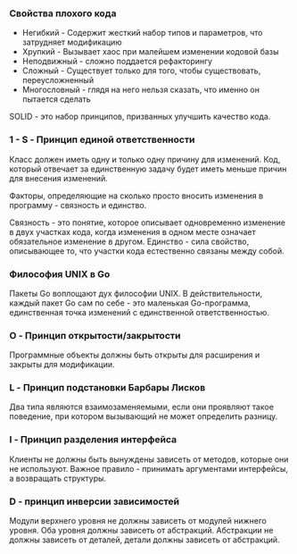 
### Свойства плохого кода
- Негибкий - Содержит жесткий набор типов и параметров, что затрудняет модификацию
- Хрупкий - Вызывает хаос при малейшем изменении кодовой базы
- Неподвижный - сложно поддается рефакторингу
- Сложный - Существует только для того, чтобы существовать, переусложненный
- Многословный - глядя на него нельзя сказать, что именно он пытается сделать

SOLID - это набор принципов, призванных улучшить качество кода.

### 1 - S - Принцип единой ответственности
Класс должен иметь одну и только одну причину для изменений. Код, который отвечает за единственную задачу будет иметь меньше причин для внесения изменений.

Факторы, определяющие на сколько просто вносить изменения в программу - связность и единство.

Связность - это понятие, которое описывает одновременно изменение в двух участках кода, когда изменения в одном месте означает обязательное изменение в другом.
Единство - сила свойство, описывающее то, что участки кода естественно связаны между собой.


### Философия UNIX в Go
Пакеты Go воплощают дух философии UNIX. В действительности, каждый пакет Go сам по себе - это маленькая Go-программа, единственная точка изменений с единственной ответственностью.



### O - Принцип открытости/закрытости
Программные объекты должны быть открыты для расширения и закрыты для модификации.


### L - Принцип подстановки Барбары Лисков
Два типа являются взаимозаменяемыми, если они проявляют такое поведение, при котором вызывающий не может определить разницу.

### I - Принцип разделения интерфейса
Клиенты не должны быть вынуждены зависеть от методов, которые они не используют.
Важное правило - принимать аргументами интерфейсы, а возвращать структуры.


### D - принцип инверсии зависимостей
Модули верхнего уровня не должны зависеть от модулей нижнего уровня. Оба уровня должны зависеть от абстракций. Абстракции не должны зависеть от деталей, детали должны зависеть от абстракций.